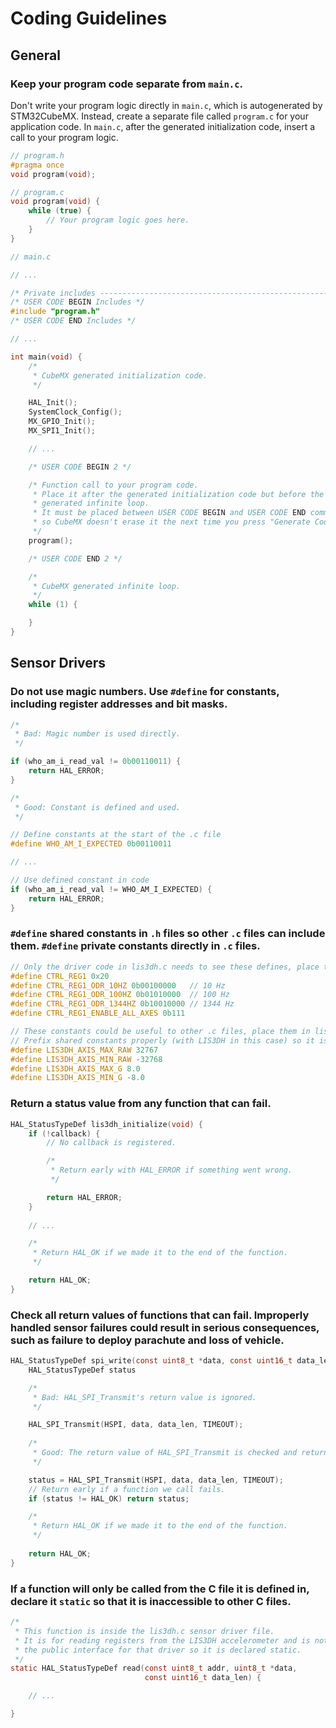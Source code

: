 # Coding Guidelines

## General

### Keep your program code separate from `main.c`.

Don't write your program logic directly in `main.c`, which is autogenerated by STM32CubeMX. Instead, create a separate file called `program.c` for your application code. In `main.c`, after the generated initialization code, insert a call to your program logic.

```h
// program.h
#pragma once
void program(void);
```

```c
// program.c
void program(void) {
    while (true) {
        // Your program logic goes here.
    }
}
```

```c
// main.c 

// ...

/* Private includes ----------------------------------------------------------*/
/* USER CODE BEGIN Includes */
#include "program.h"
/* USER CODE END Includes */

// ...

int main(void) {
    /*
     * CubeMX generated initialization code.
     */

    HAL_Init(); 
    SystemClock_Config(); 
    MX_GPIO_Init(); 
    MX_SPI1_Init(); 

    // ...

    /* USER CODE BEGIN 2 */

    /* Function call to your program code.
     * Place it after the generated initialization code but before the
     * generated infinite loop.
     * It must be placed between USER CODE BEGIN and USER CODE END comments
     * so CubeMX doesn't erase it the next time you press "Generate Code."
     */
    program();

    /* USER CODE END 2 */

    /*
     * CubeMX generated infinite loop.
     */
    while (1) {

    }
}    

```

## Sensor Drivers

### Do not use magic numbers. Use `#define` for constants, including register addresses and bit masks.

```c
/*
 * Bad: Magic number is used directly.  
 */

if (who_am_i_read_val != 0b00110011) {
    return HAL_ERROR;
} 

/*
 * Good: Constant is defined and used.
 */

// Define constants at the start of the .c file
#define WHO_AM_I_EXPECTED 0b00110011

// ...

// Use defined constant in code
if (who_am_i_read_val != WHO_AM_I_EXPECTED) {
    return HAL_ERROR;
}
```

### `#define` shared constants in `.h` files so other `.c` files can include them. `#define` private constants directly in `.c` files.

```c
// Only the driver code in lis3dh.c needs to see these defines, place them in lis3dh.c
#define CTRL_REG1 0x20
#define CTRL_REG1_ODR_10HZ 0b00100000   // 10 Hz
#define CTRL_REG1_ODR_100HZ 0b01010000  // 100 Hz
#define CTRL_REG1_ODR_1344HZ 0b10010000 // 1344 Hz
#define CTRL_REG1_ENABLE_ALL_AXES 0b111

// These constants could be useful to other .c files, place them in lis3dh.h
// Prefix shared constants properly (with LIS3DH in this case) so it is clear which module they came from.
#define LIS3DH_AXIS_MAX_RAW 32767 
#define LIS3DH_AXIS_MIN_RAW -32768
#define LIS3DH_AXIS_MAX_G 8.0 
#define LIS3DH_AXIS_MIN_G -8.0
```

### Return a status value from any function that can fail. 

```c
HAL_StatusTypeDef lis3dh_initialize(void) {
    if (!callback) {
        // No callback is registered.

        /*
         * Return early with HAL_ERROR if something went wrong.
         */

        return HAL_ERROR;
    }
    
    // ...

    /*
     * Return HAL_OK if we made it to the end of the function.
     */

    return HAL_OK;
}
```

### Check all return values of functions that can fail. **Improperly handled sensor failures could result in serious consequences, such as failure to deploy parachute and loss of vehicle.**

```c
HAL_StatusTypeDef spi_write(const uint8_t *data, const uint16_t data_len) {
    HAL_StatusTypeDef status

    /*
     * Bad: HAL_SPI_Transmit's return value is ignored. 
     */ 

    HAL_SPI_Transmit(HSPI, data, data_len, TIMEOUT);
    
    /*
     * Good: The return value of HAL_SPI_Transmit is checked and returned if not HAL_OK.
     */

    status = HAL_SPI_Transmit(HSPI, data, data_len, TIMEOUT);
    // Return early if a function we call fails.
    if (status != HAL_OK) return status;

    /*
     * Return HAL_OK if we made it to the end of the function.
     */
     
    return HAL_OK;
}
```

### If a function will only be called from the C file it is defined in, declare it `static` so that it is inaccessible to other C files.

```c
/*
 * This function is inside the lis3dh.c sensor driver file.
 * It is for reading registers from the LIS3DH accelerometer and is not part of
 * the public interface for that driver so it is declared static. 
 */
static HAL_StatusTypeDef read(const uint8_t addr, uint8_t *data,
                              const uint16_t data_len) {

    // ...

}
```